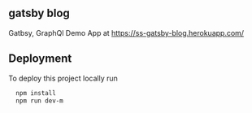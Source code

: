 ## gatsby blog

Gatbsy, GraphQl Demo App at https://ss-gatsby-blog.herokuapp.com/

## Deployment

To deploy this project locally run

```bash
  npm install
  npm run dev-m
```